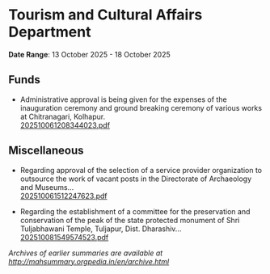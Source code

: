 # Tourism and Cultural Affairs Department

**Date Range**: 13 October 2025 - 18 October 2025


## Funds
- Administrative approval is being given for the expenses of the inauguration ceremony and ground breaking ceremony of various works at Chitranagari, Kolhapur.\
  [202510061208344023.pdf](https://gr.maharashtra.gov.in/Site/Upload/Government%20Resolutions/English/202510061208344023.pdf)

## Miscellaneous
- Regarding approval of the selection of a service provider organization to outsource the work of vacant posts in the Directorate of Archaeology and Museums...\
  [202510061512247623.pdf](https://gr.maharashtra.gov.in/Site/Upload/Government%20Resolutions/English/202510061512247623.pdf)

- Regarding the establishment of a committee for the preservation and conservation of the peak of the state protected monument of Shri Tuljabhawani Temple, Tuljapur, Dist. Dharashiv...\
  [202510081549574523.pdf](https://gr.maharashtra.gov.in/Site/Upload/Government%20Resolutions/English/202510081549574523.pdf)


*Archives of earlier summaries are available at http://mahsummary.orgpedia.in/en/archive.html*
